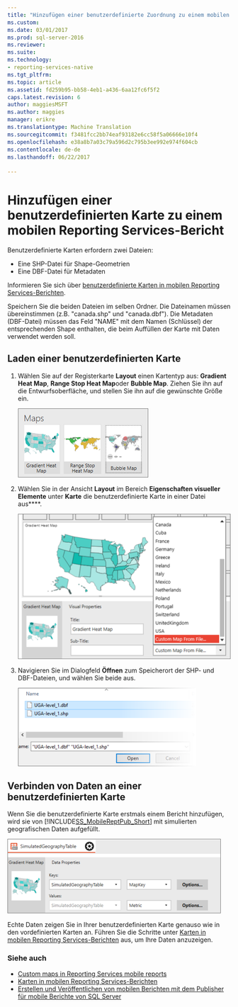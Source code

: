 ```yaml
---
title: "Hinzufügen einer benutzerdefinierte Zuordnung zu einem mobilen Reporting Services-Bericht | Microsoft Docs"
ms.custom: 
ms.date: 03/01/2017
ms.prod: sql-server-2016
ms.reviewer: 
ms.suite: 
ms.technology:
- reporting-services-native
ms.tgt_pltfrm: 
ms.topic: article
ms.assetid: fd259b95-bb58-4eb1-a436-6aa12fc6f5f2
caps.latest.revision: 6
author: maggiesMSFT
ms.author: maggies
manager: erikre
ms.translationtype: Machine Translation
ms.sourcegitcommit: f3481fcc2bb74eaf93182e6cc58f5a06666e10f4
ms.openlocfilehash: e38a8b7a03c79a596d2c795b3ee992e974f604cb
ms.contentlocale: de-de
ms.lasthandoff: 06/22/2017

---
```

# <a name="add-a-custom-map-to-a-reporting-services-mobile-report"></a>Hinzufügen einer benutzerdefinierten Karte zu einem mobilen Reporting Services-Bericht
Benutzerdefinierte Karten erfordern zwei Dateien:  
* Eine SHP-Datei für Shape-Geometrien  
* Eine DBF-Datei für Metadaten  
  
Informieren Sie sich über [benutzerdefinierte Karten in mobilen Reporting Services-Berichten](../../reporting-services/mobile-reports/custom-maps-in-reporting-services-mobile-reports.md).  
  
Speichern Sie die beiden Dateien im selben Ordner. Die Dateinamen müssen übereinstimmen (z.B. "canada.shp" und "canada.dbf"). Die Metadaten (DBF-Datei) müssen das Feld "NAME" mit dem Namen (Schlüssel) der entsprechenden Shape enthalten, die beim Auffüllen der Karte mit Daten verwendet werden soll.   
  
## <a name="load-a-custom-map"></a>Laden einer benutzerdefinierten Karte  
  
1. Wählen Sie auf der Registerkarte **Layout** einen Kartentyp aus: **Gradient Heat Map**, **Range Stop Heat Map**oder **Bubble Map**. Ziehen Sie ihn auf die Entwurfsoberfläche, und stellen Sie ihn auf die gewünschte Größe ein.  
  
   ![SSMRP_MapsGallery](../../reporting-services/mobile-reports/media/ssmrp-mapsgallery.png)  
  
2. Wählen Sie in der Ansicht **Layout** im Bereich **Eigenschaften visueller Elemente** unter **Karte** die benutzerdefinierte Karte in einer Datei aus****.   
  
   ![SSMRP_SelectCustomMap](../../reporting-services/mobile-reports/media/ssmrp-selectcustommap.png)  
  
3. Navigieren Sie im Dialogfeld **Öffnen** zum Speicherort der SHP- und DBF-Dateien, und wählen Sie beide aus.   
  
   ![SSMRP_SelectDBFandSHP](../../reporting-services/mobile-reports/media/ssmrp-selectdbfandshp.png)  
  
## <a name="connect-data-to-a-custom-map"></a>Verbinden von Daten an einer benutzerdefinierten Karte  
Wenn Sie die benutzerdefinierte Karte erstmals einem Bericht hinzufügen, wird sie von [!INCLUDE[SS_MobileReptPub_Short](../../includes/ss-mobilereptpub-short.md)] mit simulierten geografischen Daten aufgefüllt.  
  
![SSMRP_MapsData](../../reporting-services/mobile-reports/media/ssmrp-mapsdata.png)  
  
Echte Daten zeigen Sie in Ihrer benutzerdefinierten Karte genauso wie in den vordefinierten Karten an. Führen Sie die Schritte unter [Karten in mobilen Reporting Services-Berichten](../../reporting-services/mobile-reports/maps-in-reporting-services-mobile-reports.md) aus, um Ihre Daten anzuzeigen.  
  
### <a name="see-also"></a>Siehe auch  
- [Custom maps in Reporting Services mobile reports](../../reporting-services/mobile-reports/custom-maps-in-reporting-services-mobile-reports.md)  
- [Karten in mobilen Reporting Services-Berichten](../../reporting-services/mobile-reports/maps-in-reporting-services-mobile-reports.md)  
- [Erstellen und Veröffentlichen von mobilen Berichten mit dem Publisher für mobile Berichte von SQL Server](../../reporting-services/mobile-reports/create-mobile-reports-with-sql-server-mobile-report-publisher.md)   
  
  
  
  

